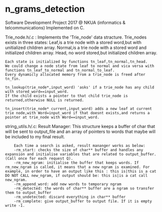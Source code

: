 # n_grams_detection
Software Development Project 2017 @ NKUA (informatics &amp; telcommunications)
Implemented on C.

Trie_node.h/.c :   Implements the 'Trie_node' data stracture.
    Trie_nodes exists in three states:
    Leaf,is a trie node with a stored word,but with unitialized children array.
    Normal,is a trie node with a stored word and initialized children array.
    Head, no word stored,but initialized children array.

    Each state is initialized by functions tn_leaf,tn_normal,tn_head.
    We could change a node state from leaf to normal and vica versa with functions tn_leaf_to_normal and tn_normal_to_leaf.
    Every dynamicly allocated memory from a trie_node is freed after tn_fin.

    tn_lookup(trie_node*,input_word) 'asks' if a trie_node has any child with stored_word==input_word.
    If the child exists a pointer to that child trie_node is returned,otherwise NULL is returned.

    tn_insert(trie_node* current,input_word) adds a new leaf at current trie node,with Word=input_word if that doesnt exists,and returns a pointer at trie_node with Word==input_word.

string_utils.h/.c: 
    Result Manager:
        This structure keeps a buffer of char that will be sent to output_file and an array of pointers to words that maybe will be included to my final result.

        Each time a search is asked, result mananger works as below: 
        -rm_start: checks the size of char** buffer and handles any expansion and initialise variables that are related to output_buffer. (Call once for each request Q).
        -rm_new_ngram: initialise the buffer that keeps words. If rm_new_ngram is called, it means that a new ngram is examined. For example, in order to have an output like this : this is|this is a cat DO NOT CALL new_ngram, if output should be: this is|is a cat call new_ngram.
        -rm_append_word: add new words to temporary ngram
        -rm_detected: the words of char** buffer are a ngram so transfer them to output_buffer
        -rm_undetected: discard everything in char** buffer
        -rm_complete: give output_buffer to output file. If it is empty write -1.